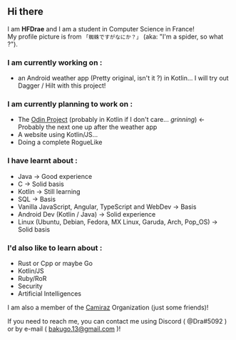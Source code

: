 ## Hi there
I am **HFDrae** and I am a student in Computer Science in France!  
My profile picture is from `「蜘蛛ですがなにか？」` (aka: "I'm a spider, so what ?"). 

### I am currently working on :
- an Android weather app (Pretty original, isn't it ?) in Kotlin... I will try out Dagger / Hilt with this project!

### I am currently planning to work on :
- The [Odin Project](https://www.theodinproject.com/) (probably in Kotlin if I don't care... *grinning*) <- Probably the next one up after the weather app
- A website using Kotlin/JS... 
- Doing a complete RogueLike


### I have learnt about :
- Java -> Good experience
- C -> Solid basis
- Kotlin -> Still learning
- SQL -> Basis
- Vanilla JavaScript, Angular, TypeScript and WebDev -> Basis
- Android Dev (Kotlin / Java) -> Solid experience
- Linux (Ubuntu, Debian, Fedora, MX Linux, Garuda, Arch, Pop_OS) -> Solid basis

### I'd also like to learn about :
- Rust or Cpp or maybe Go
- Kotlin/JS
- Ruby/RoR
- Security
- Artificial Intelligences

I am also a member of the [Camiraz](https://github.com/Camiraz) Organization (just some friends)!

If you need to reach me, you can contact me using Discord ( @Dra#5092 ) or by e-mail ( bakugo.13@gmail.com )!
